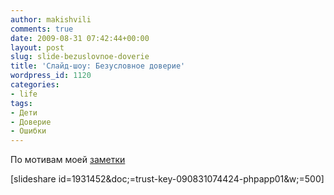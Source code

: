 ```yaml
---
author: makishvili
comments: true
date: 2009-08-31 07:42:44+00:00
layout: post
slug: slide-bezuslovnoe-doverie
title: 'Слайд-шоу: Безусловное доверие'
wordpress_id: 1120
categories:
- life
tags:
- Дети
- Доверие
- Ошибки
---
```


По мотивам моей [заметки](http://makishvili.com/2008/12/bezuslovnoe-doverie/)

[slideshare id=1931452&doc;=trust-key-090831074424-phpapp01&w;=500]
